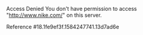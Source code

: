 Access Denied You don't have permission to access "http://www.nike.com/" on this server.

Reference #18.1fe9ef3f.1584247741.13d7ad6e